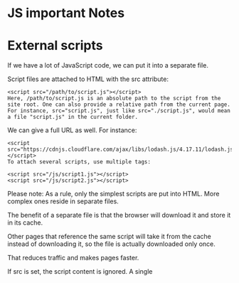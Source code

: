 # JS important Notes

# External scripts
If we have a lot of JavaScript code, we can put it into a separate file.

Script files are attached to HTML with the src attribute:

```
<script src="/path/to/script.js"></script>
Here, /path/to/script.js is an absolute path to the script from the site root. One can also provide a relative path from the current page. For instance, src="script.js", just like src="./script.js", would mean a file "script.js" in the current folder.
```
We can give a full URL as well. For instance:
```
<script src="https://cdnjs.cloudflare.com/ajax/libs/lodash.js/4.17.11/lodash.js"></script>
To attach several scripts, use multiple tags:

<script src="/js/script1.js"></script>
<script src="/js/script2.js"></script>
```

Please note:
As a rule, only the simplest scripts are put into HTML. More complex ones reside in separate files.

The benefit of a separate file is that the browser will download it and store it in its cache.

Other pages that reference the same script will take it from the cache instead of downloading it, so the file is actually downloaded only once.

That reduces traffic and makes pages faster.

If src is set, the script content is ignored.
A single <script> tag can’t have both the src attribute and code inside.

This won’t work:
```
<script src="file.js">
  alert(1); // the content is ignored, because src is set
</script>
```
We must choose either an external <script src="…"> or a regular <script> with code.

The example above can be split into two scripts to work:
```
<script src="file.js"></script>
<script>
  alert(1);
</script>
```
# Use hotkeys for comments!
In most editors, a line of code can be commented out by pressing the Ctrl+/ hotkey for a single-line comment and something like Ctrl+Shift+/ – for multiline comments (select a piece of code and press the hotkey). For Mac, try Cmd instead of Ctrl and Option instead of Shift.

Nested comments are not supported!
There may not be /*...*/ inside another /*...*/.

Such code will die with an error:

```
/*
  /* nested comment ?!? */
*/
alert( 'World' );
```
